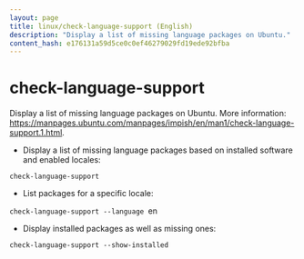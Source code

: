 ```yaml
---
layout: page
title: linux/check-language-support (English)
description: "Display a list of missing language packages on Ubuntu."
content_hash: e176131a59d5ce0c0ef46279029fd19ede92bfba
---
```

# check-language-support

Display a list of missing language packages on Ubuntu.
More information: <https://manpages.ubuntu.com/manpages/impish/en/man1/check-language-support.1.html>.

- Display a list of missing language packages based on installed software and enabled locales:

`check-language-support`

- List packages for a specific locale:

`check-language-support --language `<span class="tldr-var badge badge-pill bg-dark-lm bg-white-dm text-white-lm text-dark-dm font-weight-bold">en</span>

- Display installed packages as well as missing ones:

`check-language-support --show-installed`
